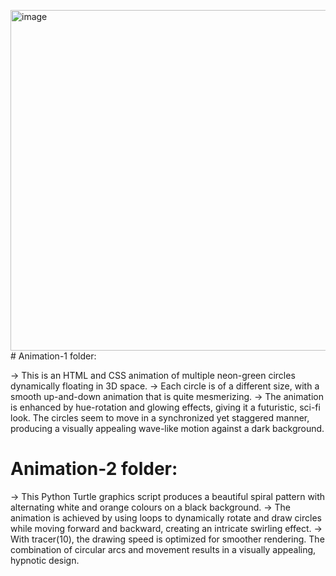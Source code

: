 <img width="545" alt="image" src="https://github.com/user-attachments/assets/40e783d7-560f-4cac-b8ba-beb5c9f27f7d" /># Animation-1 folder:

-> This is an HTML and CSS animation of multiple neon-green circles dynamically floating in 3D space. 
-> Each circle is of a different size, with a smooth up-and-down animation that is quite mesmerizing.
-> The animation is enhanced by hue-rotation and glowing effects, giving it a futuristic, sci-fi look. The circles seem to move in a synchronized yet staggered manner, producing a visually appealing wave-like motion against a dark background.

# Animation-2 folder:

-> This Python Turtle graphics script produces a beautiful spiral pattern with alternating white and orange colours on a black background. 
-> The animation is achieved by using loops to dynamically rotate and draw circles while moving forward and backward, creating an intricate swirling effect. 
-> With tracer(10), the drawing speed is optimized for smoother rendering. The combination of circular arcs and movement results in a visually appealing, hypnotic design.
